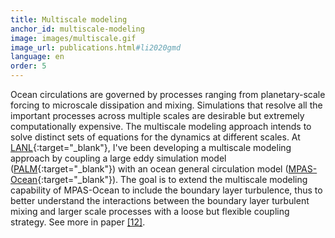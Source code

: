 ```yaml
---
title: Multiscale modeling
anchor_id: multiscale-modeling
image: images/multiscale.gif
image_url: publications.html#li2020gmd
language: en
order: 5
---
```


Ocean circulations are governed by processes ranging from planetary-scale forcing to microscale dissipation and mixing. Simulations that resolve all the important processes across multiple scales are desirable but extremely computationally expensive. The multiscale modeling approach intends to solve distinct sets of equations for the dynamics at different scales. At [LANL](https://www.lanl.gov){:target="_blank"}, I've been developing a multiscale modeling approach by coupling a large eddy simulation model ([PALM](https://palm.muk.uni-hannover.de/trac){:target="_blank"}) with an ocean general circulation model ([MPAS-Ocean](https://mpas-dev.github.io/ocean/ocean.html){:target="_blank"}). The goal is to extend the multiscale modeling capability of MPAS-Ocean to include the boundary layer turbulence, thus to better understand the interactions between the boundary layer turbulent mixing and larger scale processes with a loose but flexible coupling strategy. See more in paper [[12]](publications.html#li2020gmd).
